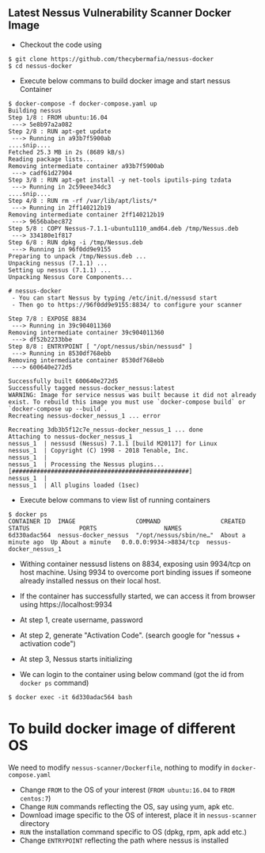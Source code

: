 
## Latest Nessus Vulnerability Scanner Docker Image
* Checkout the code using
```
$ git clone https://github.com/thecybermafia/nessus-docker
$ cd nessus-docker
```

* Execute below commans to build docker image and start nessus Container
```
$ docker-compose -f docker-compose.yaml up
Building nessus
Step 1/8 : FROM ubuntu:16.04
 ---> 5e8b97a2a082
Step 2/8 : RUN apt-get update
 ---> Running in a93b7f5900ab
....snip....
Fetched 25.3 MB in 2s (8689 kB/s)
Reading package lists...
Removing intermediate container a93b7f5900ab
 ---> cadf61d27904
Step 3/8 : RUN apt-get install -y net-tools iputils-ping tzdata
 ---> Running in 2c59eee34dc3
....snip....
Step 4/8 : RUN rm -rf /var/lib/apt/lists/*
 ---> Running in 2ff140212b19
Removing intermediate container 2ff140212b19
 ---> 9656babec872
Step 5/8 : COPY Nessus-7.1.1-ubuntu1110_amd64.deb /tmp/Nessus.deb
 ---> 334180e1f817
Step 6/8 : RUN dpkg -i /tmp/Nessus.deb
 ---> Running in 96f0dd9e9155
Preparing to unpack /tmp/Nessus.deb ...
Unpacking nessus (7.1.1) ...
Setting up nessus (7.1.1) ...
Unpacking Nessus Core Components...

# nessus-docker
 - You can start Nessus by typing /etc/init.d/nessusd start
 - Then go to https://96f0dd9e9155:8834/ to configure your scanner

Step 7/8 : EXPOSE 8834
 ---> Running in 39c904011360
Removing intermediate container 39c904011360
 ---> df52b2233bbe
Step 8/8 : ENTRYPOINT [ "/opt/nessus/sbin/nessusd" ]
 ---> Running in 8530df768ebb
Removing intermediate container 8530df768ebb
 ---> 600640e272d5

Successfully built 600640e272d5
Successfully tagged nessus-docker_nessus:latest
WARNING: Image for service nessus was built because it did not already exist. To rebuild this image you must use `docker-compose build` or `docker-compose up --build`.
Recreating nessus-docker_nessus_1 ... error

Recreating 3db3b5f12c7e_nessus-docker_nessus_1 ... done
Attaching to nessus-docker_nessus_1
nessus_1  | nessusd (Nessus) 7.1.1 [build M20117] for Linux
nessus_1  | Copyright (C) 1998 - 2018 Tenable, Inc.
nessus_1  |
nessus_1  | Processing the Nessus plugins...
[##################################################]
nessus_1  |
nessus_1  | All plugins loaded (1sec)
```

* Execute below commans to view list of running containers
```
$ docker ps
CONTAINER ID  IMAGE                 COMMAND                 CREATED             STATUS              PORTS                   NAMES
6d330adac564  nessus-docker_nessus  "/opt/nessus/sbin/ne…"  About a minute ago  Up About a minute   0.0.0.0:9934->8834/tcp  nessus-docker_nessus_1
```
* Withing container nessusd listens on 8834, exposing usin 9934/tcp on host machine. Using 9934 to overcome port binding issues if someone already installed nessus on their local host.

* If the container has successfully started, we can access it from browser using
https://localhost:9934

- At step 1, create username, password

- At step 2, generate "Activation Code". (search google for "nessus + activation code")

- At step 3, Nessus starts initializing

* We can login to the container using below command (got the id from `docker ps` command)
```
$ docker exec -it 6d330adac564 bash
```

# To build docker image of different OS
We need to modify `nessus-scanner/Dockerfile`, nothing to modify in `docker-compose.yaml`
* Change `FROM` to the OS of your interest (`FROM ubuntu:16.04` to `FROM centos:7`)
* Change `RUN` commands reflecting the OS, say using yum, apk etc.
* Download image specific to the OS of interest, place it in `nessus-scanner` directory
* `RUN` the installation command specific to OS (dpkg, rpm, apk add etc.)
* Change `ENTRYPOINT` reflecting the path where nessus is installed
